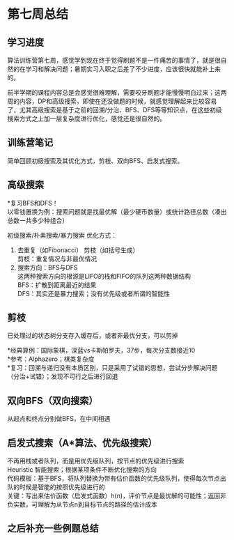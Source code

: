 # 第七周总结
## 学习进度
算法训练营第七周，感觉学到现在终于觉得刷题不是一件痛苦的事情了，就是很自然的在学习和解决问题；暑期实习入职之后差了不少进度，应该很快就能补上来的。
 
前半学期的课程内容总是会感觉很难理解，需要咬牙刷题才能慢慢明白过来；这两周的内容，DP和高级搜索，即使在还没做题的时候，就感觉理解起来比较容易了，尤其高级搜索是基于之前的回溯/分治、BFS、DFS等等知识点，在这些初级搜索方式之上加一层复杂度进行优化，感觉还是很自然的。

## 训练营笔记
简单回顾初级搜索及其优化方式，剪枝、双向BFS、启发式搜索。

## 高级搜索
*复习BFS和DFS！  
以零钱置换为例：搜索问题就是找最优解（最少硬币数量）或统计路径总数（凑出总数一共多少种组合）

初级搜索/朴素搜索/暴力搜索 优化方式：
1. 去重复（如Fibonacci） 剪枝（如括号生成）  
剪枝：重复情况与非最优情况  
2. 搜索方向：BFS与DFS  
这两种搜索方向的根源是LIFO的栈和FIFO的队列这两种数据结构  
BFS：扩散到距离最近的结果  
DFS：其实还是暴力搜索；没有优先级或者所谓的智能性  

## 剪枝
已处理过的状态树分支存入缓存后，或者非最优分支，可以剪掉

*经典算例：国际象棋，深蓝vs卡斯帕罗夫，37步，每次分支数接近10  
*参考：Alphazero；棋类复杂度  
*复习：回溯与递归没有本质区别，只是采用了试错的思想，尝试分步解决问题（分治+试错）；发现不可行之后进行回退

## 双向BFS（双向搜索）
从起点和终点分别做BFS，在中间相遇

## 启发式搜索（A*算法、优先级搜索）
不再用栈或者队列，而是用优先级队列，按节点的优先级进行搜索  
Heuristic 智能搜索；根据某项条件不断优化搜索的方向  
代码模板：基于BFS，将队列替换为带有估价函数的优先级队列，使得每次节点出队的时候是智能的按照优先级进行的  
关键：写出来估价函数（启发式函数）h(n)，评价节点是最优解的可能性；返回非负实数，可理解为从节点n到目标节点的路径的估计成本  

## 之后补充一些例题总结